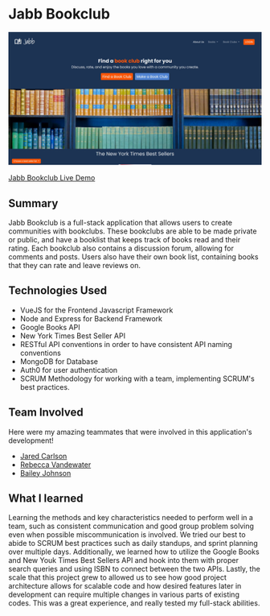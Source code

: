 # Jabb Bookclub
![Jabb Bookclub Preview Image](preview.jpg)

[Jabb Bookclub Live Demo](https://jabb.arringtonm.com/)

## Summary

Jabb Bookclub is a full-stack application that allows users to create communities with bookclubs. These bookclubs are able to be made private or public, and have a booklist that keeps track of books read and their rating. 
Each bookclub also contains a discussion forum, allowing for comments and posts. Users also have their own book list, containing books that they can rate and leave reviews on.

## Technologies Used

- VueJS for the Frontend Javascript Framework
- Node and Express for Backend Framework
- Google Books API
- New York Times Best Seller API
- RESTful API conventions in order to have consistent API naming conventions
- MongoDB for Database
- Auth0 for user authentication
- SCRUM Methodology for working with a team, implementing SCRUM's best practices.

## Team Involved 
Here were my amazing teammates that were involved in this application's development!
- [Jared Carlson](https://github.com/jaredrcarlson/)
- [Rebecca Vandewater](https://github.com/RebeccaVandeWater)
- [Bailey Johnson](https://github.com/bjohnson93)

## What I learned
Learning the methods and key characteristics needed to perform well in a team, such as consistent communication and good group problem solving even when possible miscommunication is involved. We tried our best to abide to SCRUM best practices such as daily standups, and sprint planning over multiple days. Additionally, we learned how to utilize the Google Books and New Youk Times Best Sellers API and hook into them with proper search queries and using ISBN to connect between the two APIs.
Lastly, the scale that this project grew to allowed us to see how good project architecture allows for scalable code and how desired features later in development can require multiple changes in various parts of existing codes. This was a great experience, and really tested my full-stack abilities.
